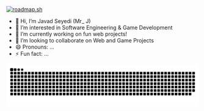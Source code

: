 [![roadmap.sh](https://roadmap.sh/card/wide/689f2b04db704a2633e2ecd7?variant=dark)](https://roadmap.sh)

- 👋 Hi, I’m Javad Seyedi (Mr_ J)
- 👀 I’m interested in Software Engineering & Game Development
- 🌱 I’m currently working on fun web projects!
- 💞️ I’m looking to collaborate on Web and Game Projects
- 😄 Pronouns: ...
- ⚡ Fun fact: ...

<!---
Javad2006sy/Javad2006sy is a ✨ special ✨ repository because its `README.md` (this file) appears on your GitHub profile.
You can click the Preview link to take a look at your changes.
--->

<picture>
  <source media="(prefers-color-scheme: dark)" srcset="https://raw.githubusercontent.com/Javad2006sy/Javad2006sy/output/github-snake-dark.svg" />
  <source media="(prefers-color-scheme: light)" srcset="https://raw.githubusercontent.com/Javad2006sy/Javad2006sy/output/github-snake.svg" />
  <img alt="github-snake" src="https://raw.githubusercontent.com/Javad2006sy/Javad2006sy/output/github-snake.svg" />
</picture>
